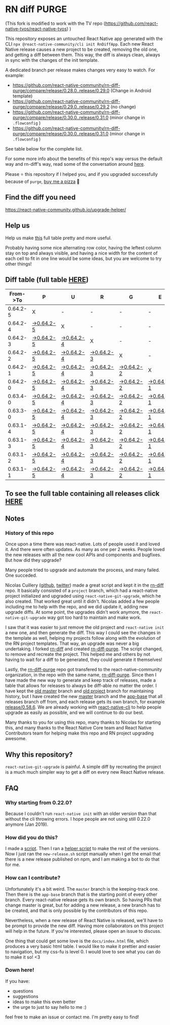 # RN diff PURGE

(This fork is modified to work with the TV repo (https://github.com/react-native-tvos/react-native-tvos) )

This repository exposes an untouched React Native app generated with the CLI
`npx @react-native-community/cli init RnDiffApp`. Each new React Native release causes a new project to be created, removing the old one, and getting a diff between them. This way, the diff is always clean, always in sync with the changes of the init template.

A dedicated branch per release makes changes very easy
to watch. For example:

* https://github.com/react-native-community/rn-diff-purge/compare/release/0.28.0..release/0.29.0
(Change in Android template)
* https://github.com/react-native-community/rn-diff-purge/compare/release/0.29.0..release/0.29.2
(no change)
* https://github.com/react-native-community/rn-diff-purge/compare/release/0.30.0..release/0.31.0
(minor change in `.flowconfig` )
* https://github.com/react-native-community/rn-diff-purge/compare/release/0.30.0..release/0.31.0
(minor change in `.flowconfig` )

See table below for the complete list.

For some more info about the benefits of this repo's way versus the default way and rn-diff's way, read some of the conversation around [here](https://github.com/react-native-community/discussions-and-proposals/issues/68#issuecomment-452227478).

Please :star: this repository if I helped you, and if you upgraded successfully because of `purge`, [buy me a pizza](https://www.buymeacoffee.com/pvinis) :pizza:

## Find the diff you need
https://react-native-community.github.io/upgrade-helper/

## Help us
Help us make [this](https://react-native-community.github.io/rn-diff-purge) full table pretty and more useful.

Probably having some nice alternating row color, having the leftest column stay on top and always visible, and having a nice width for the content of each cell to fit in one line would be some ideas, but you are welcome to try other things!

## Diff table (full table [HERE](https://react-native-community.github.io/rn-diff-purge/))

| From->To | P                                                                                                              | U                                                                                                              | R                                                                                                              | G                                                                                                              | E                                                                                                              |                                                                                                                | T                                                                                                              | I                                                                                                              | M                                                                                                              | E                                                                                                              | !                                                                                                              | !   |
| -------- | -------------------------------------------------------------------------------------------------------------- | -------------------------------------------------------------------------------------------------------------- | -------------------------------------------------------------------------------------------------------------- | -------------------------------------------------------------------------------------------------------------- | -------------------------------------------------------------------------------------------------------------- | -------------------------------------------------------------------------------------------------------------- | -------------------------------------------------------------------------------------------------------------- | -------------------------------------------------------------------------------------------------------------- | -------------------------------------------------------------------------------------------------------------- | -------------------------------------------------------------------------------------------------------------- | -------------------------------------------------------------------------------------------------------------- | --- |
| 0.64.2-5 | X                                                                                                              | -                                                                                                              | -                                                                                                              | -                                                                                                              | -                                                                                                              | -                                                                                                              | -                                                                                                              | -                                                                                                              | -                                                                                                              | -                                                                                                              | -                                                                                                              | -   |
| 0.64.2-4 | [->0.64.2-5](https://github.com/react-native-tvos/rn-diff-purge-tv/compare/release/0.64.2-4..release/0.64.2-5) | X                                                                                                              | -                                                                                                              | -                                                                                                              | -                                                                                                              | -                                                                                                              | -                                                                                                              | -                                                                                                              | -                                                                                                              | -                                                                                                              | -                                                                                                              | -   |
| 0.64.2-3 | [->0.64.2-5](https://github.com/react-native-tvos/rn-diff-purge-tv/compare/release/0.64.2-3..release/0.64.2-5) | [->0.64.2-4](https://github.com/react-native-tvos/rn-diff-purge-tv/compare/release/0.64.2-3..release/0.64.2-4) | X                                                                                                              | -                                                                                                              | -                                                                                                              | -                                                                                                              | -                                                                                                              | -                                                                                                              | -                                                                                                              | -                                                                                                              | -                                                                                                              | -   |
| 0.64.2-2 | [->0.64.2-5](https://github.com/react-native-tvos/rn-diff-purge-tv/compare/release/0.64.2-2..release/0.64.2-5) | [->0.64.2-4](https://github.com/react-native-tvos/rn-diff-purge-tv/compare/release/0.64.2-2..release/0.64.2-4) | [->0.64.2-3](https://github.com/react-native-tvos/rn-diff-purge-tv/compare/release/0.64.2-2..release/0.64.2-3) | X                                                                                                              | -                                                                                                              | -                                                                                                              | -                                                                                                              | -                                                                                                              | -                                                                                                              | -                                                                                                              | -                                                                                                              | -   |
| 0.64.2-1 | [->0.64.2-5](https://github.com/react-native-tvos/rn-diff-purge-tv/compare/release/0.64.2-1..release/0.64.2-5) | [->0.64.2-4](https://github.com/react-native-tvos/rn-diff-purge-tv/compare/release/0.64.2-1..release/0.64.2-4) | [->0.64.2-3](https://github.com/react-native-tvos/rn-diff-purge-tv/compare/release/0.64.2-1..release/0.64.2-3) | [->0.64.2-2](https://github.com/react-native-tvos/rn-diff-purge-tv/compare/release/0.64.2-1..release/0.64.2-2) | X                                                                                                              | -                                                                                                              | -                                                                                                              | -                                                                                                              | -                                                                                                              | -                                                                                                              | -                                                                                                              | -   |
| 0.64.2-0 | [->0.64.2-5](https://github.com/react-native-tvos/rn-diff-purge-tv/compare/release/0.64.2-0..release/0.64.2-5) | [->0.64.2-4](https://github.com/react-native-tvos/rn-diff-purge-tv/compare/release/0.64.2-0..release/0.64.2-4) | [->0.64.2-3](https://github.com/react-native-tvos/rn-diff-purge-tv/compare/release/0.64.2-0..release/0.64.2-3) | [->0.64.2-2](https://github.com/react-native-tvos/rn-diff-purge-tv/compare/release/0.64.2-0..release/0.64.2-2) | [->0.64.2-1](https://github.com/react-native-tvos/rn-diff-purge-tv/compare/release/0.64.2-0..release/0.64.2-1) | X                                                                                                              | -                                                                                                              | -                                                                                                              | -                                                                                                              | -                                                                                                              | -                                                                                                              | -   |
| 0.63.4-0 | [->0.64.2-5](https://github.com/react-native-tvos/rn-diff-purge-tv/compare/release/0.63.4-0..release/0.64.2-5) | [->0.64.2-4](https://github.com/react-native-tvos/rn-diff-purge-tv/compare/release/0.63.4-0..release/0.64.2-4) | [->0.64.2-3](https://github.com/react-native-tvos/rn-diff-purge-tv/compare/release/0.63.4-0..release/0.64.2-3) | [->0.64.2-2](https://github.com/react-native-tvos/rn-diff-purge-tv/compare/release/0.63.4-0..release/0.64.2-2) | [->0.64.2-1](https://github.com/react-native-tvos/rn-diff-purge-tv/compare/release/0.63.4-0..release/0.64.2-1) | [->0.64.2-0](https://github.com/react-native-tvos/rn-diff-purge-tv/compare/release/0.63.4-0..release/0.64.2-0) | X                                                                                                              | -                                                                                                              | -                                                                                                              | -                                                                                                              | -                                                                                                              | -   |
| 0.63.3-0 | [->0.64.2-5](https://github.com/react-native-tvos/rn-diff-purge-tv/compare/release/0.63.3-0..release/0.64.2-5) | [->0.64.2-4](https://github.com/react-native-tvos/rn-diff-purge-tv/compare/release/0.63.3-0..release/0.64.2-4) | [->0.64.2-3](https://github.com/react-native-tvos/rn-diff-purge-tv/compare/release/0.63.3-0..release/0.64.2-3) | [->0.64.2-2](https://github.com/react-native-tvos/rn-diff-purge-tv/compare/release/0.63.3-0..release/0.64.2-2) | [->0.64.2-1](https://github.com/react-native-tvos/rn-diff-purge-tv/compare/release/0.63.3-0..release/0.64.2-1) | [->0.64.2-0](https://github.com/react-native-tvos/rn-diff-purge-tv/compare/release/0.63.3-0..release/0.64.2-0) | [->0.63.4-0](https://github.com/react-native-tvos/rn-diff-purge-tv/compare/release/0.63.3-0..release/0.63.4-0) | X                                                                                                              | -                                                                                                              | -                                                                                                              | -                                                                                                              | -   |
| 0.63.1-4 | [->0.64.2-5](https://github.com/react-native-tvos/rn-diff-purge-tv/compare/release/0.63.1-4..release/0.64.2-5) | [->0.64.2-4](https://github.com/react-native-tvos/rn-diff-purge-tv/compare/release/0.63.1-4..release/0.64.2-4) | [->0.64.2-3](https://github.com/react-native-tvos/rn-diff-purge-tv/compare/release/0.63.1-4..release/0.64.2-3) | [->0.64.2-2](https://github.com/react-native-tvos/rn-diff-purge-tv/compare/release/0.63.1-4..release/0.64.2-2) | [->0.64.2-1](https://github.com/react-native-tvos/rn-diff-purge-tv/compare/release/0.63.1-4..release/0.64.2-1) | [->0.64.2-0](https://github.com/react-native-tvos/rn-diff-purge-tv/compare/release/0.63.1-4..release/0.64.2-0) | [->0.63.4-0](https://github.com/react-native-tvos/rn-diff-purge-tv/compare/release/0.63.1-4..release/0.63.4-0) | [->0.63.3-0](https://github.com/react-native-tvos/rn-diff-purge-tv/compare/release/0.63.1-4..release/0.63.3-0) | X                                                                                                              | -                                                                                                              | -                                                                                                              | -   |
| 0.63.1-3 | [->0.64.2-5](https://github.com/react-native-tvos/rn-diff-purge-tv/compare/release/0.63.1-3..release/0.64.2-5) | [->0.64.2-4](https://github.com/react-native-tvos/rn-diff-purge-tv/compare/release/0.63.1-3..release/0.64.2-4) | [->0.64.2-3](https://github.com/react-native-tvos/rn-diff-purge-tv/compare/release/0.63.1-3..release/0.64.2-3) | [->0.64.2-2](https://github.com/react-native-tvos/rn-diff-purge-tv/compare/release/0.63.1-3..release/0.64.2-2) | [->0.64.2-1](https://github.com/react-native-tvos/rn-diff-purge-tv/compare/release/0.63.1-3..release/0.64.2-1) | [->0.64.2-0](https://github.com/react-native-tvos/rn-diff-purge-tv/compare/release/0.63.1-3..release/0.64.2-0) | [->0.63.4-0](https://github.com/react-native-tvos/rn-diff-purge-tv/compare/release/0.63.1-3..release/0.63.4-0) | [->0.63.3-0](https://github.com/react-native-tvos/rn-diff-purge-tv/compare/release/0.63.1-3..release/0.63.3-0) | [->0.63.1-4](https://github.com/react-native-tvos/rn-diff-purge-tv/compare/release/0.63.1-3..release/0.63.1-4) | X                                                                                                              | -                                                                                                              | -   |
| 0.63.1-2 | [->0.64.2-5](https://github.com/react-native-tvos/rn-diff-purge-tv/compare/release/0.63.1-2..release/0.64.2-5) | [->0.64.2-4](https://github.com/react-native-tvos/rn-diff-purge-tv/compare/release/0.63.1-2..release/0.64.2-4) | [->0.64.2-3](https://github.com/react-native-tvos/rn-diff-purge-tv/compare/release/0.63.1-2..release/0.64.2-3) | [->0.64.2-2](https://github.com/react-native-tvos/rn-diff-purge-tv/compare/release/0.63.1-2..release/0.64.2-2) | [->0.64.2-1](https://github.com/react-native-tvos/rn-diff-purge-tv/compare/release/0.63.1-2..release/0.64.2-1) | [->0.64.2-0](https://github.com/react-native-tvos/rn-diff-purge-tv/compare/release/0.63.1-2..release/0.64.2-0) | [->0.63.4-0](https://github.com/react-native-tvos/rn-diff-purge-tv/compare/release/0.63.1-2..release/0.63.4-0) | [->0.63.3-0](https://github.com/react-native-tvos/rn-diff-purge-tv/compare/release/0.63.1-2..release/0.63.3-0) | [->0.63.1-4](https://github.com/react-native-tvos/rn-diff-purge-tv/compare/release/0.63.1-2..release/0.63.1-4) | [->0.63.1-3](https://github.com/react-native-tvos/rn-diff-purge-tv/compare/release/0.63.1-2..release/0.63.1-3) | X                                                                                                              | -   |
| 0.63.1-1 | [->0.64.2-5](https://github.com/react-native-tvos/rn-diff-purge-tv/compare/release/0.63.1-1..release/0.64.2-5) | [->0.64.2-4](https://github.com/react-native-tvos/rn-diff-purge-tv/compare/release/0.63.1-1..release/0.64.2-4) | [->0.64.2-3](https://github.com/react-native-tvos/rn-diff-purge-tv/compare/release/0.63.1-1..release/0.64.2-3) | [->0.64.2-2](https://github.com/react-native-tvos/rn-diff-purge-tv/compare/release/0.63.1-1..release/0.64.2-2) | [->0.64.2-1](https://github.com/react-native-tvos/rn-diff-purge-tv/compare/release/0.63.1-1..release/0.64.2-1) | [->0.64.2-0](https://github.com/react-native-tvos/rn-diff-purge-tv/compare/release/0.63.1-1..release/0.64.2-0) | [->0.63.4-0](https://github.com/react-native-tvos/rn-diff-purge-tv/compare/release/0.63.1-1..release/0.63.4-0) | [->0.63.3-0](https://github.com/react-native-tvos/rn-diff-purge-tv/compare/release/0.63.1-1..release/0.63.3-0) | [->0.63.1-4](https://github.com/react-native-tvos/rn-diff-purge-tv/compare/release/0.63.1-1..release/0.63.1-4) | [->0.63.1-3](https://github.com/react-native-tvos/rn-diff-purge-tv/compare/release/0.63.1-1..release/0.63.1-3) | [->0.63.1-2](https://github.com/react-native-tvos/rn-diff-purge-tv/compare/release/0.63.1-1..release/0.63.1-2) | X   |

## To see the full table containing all releases click [HERE](https://react-native-community.github.io/rn-diff-purge/)

## Notes

### History of this repo

Once upon a time there was react-native. Lots of people used it and loved it. And there were often updates. As many as one per 2 weeks. People loved the new releases with all the new cool APIs and components and bugfixes. But how did they upgrade?

Many people tried to upgrade and automate the process, and many failed. One succeded.

Nicolas Cuillery ([github](https://github.com/ncuillery), [twitter](https://twitter.com/ncuillery)) made a great script and kept it in the [rn-diff](https://github.com/ncuillery/rn-diff) repo. It basically consisted of a `project` branch, which had a react-native project initialized and upgraded using `react-native-git-upgrade`, which he also created. That worked great until it didn't. Nicolas added a few people including me to help with the repo, and we did update it, adding new upgrade diffs. At some point, the upgrades didn't work anymore, the `react-native-git-upgrade` way got too hard to maintain and make work.

I saw that it was easier to just remove the old project and `react-native init` a new one, and then generate the diff. This way I could see the changes in the template as well, helping my projects follow along with the evolution of the RN project templates. That way, an upgrade was never a big undertaking. I forked [rn-diff](https://github.com/ncuillery/rn-diff) and created [rn-diff-purge](https://github.com/react-native-community/rn-diff-purge). The script changed, to remove and recreate the project. This helped me and others by not having to wait for a diff to be generated, they could generate it themselves!

Lastly, the [rn-diff-purge](https://github.com/react-native-community/rn-diff-purge) repo got transfered to the react-native-community organization, in the repo with the same name, [rn-diff-purge](https://github.com/react-native-community/rn-diff-purge). Since then I have made the new way to generate and keep track of releases, made a table that allows for releases to always be diff-able no matter the order. I have kept the [old master](https://github.com/react-native-community/rn-diff-purge/tree/old/master) branch and [old project](https://github.com/react-native-community/rn-diff-purge/tree/old/project) branch for maintaining history, but I have created the new [master](https://github.com/react-native-community/rn-diff-purge/tree/master) branch and the [app-base](https://github.com/react-native-community/rn-diff-purge/tree/app-base) that all releases branch off from, and each release gets its own branch, for example [release/0.58.6](https://github.com/react-native-community/rn-diff-purge/tree/release/0.58.6). We are already working with [react-native-cli](https://github.com/react-native-community/react-native-cli) to help people upgrade as easily as possible, and we will continue to do our best.

Many thanks to you for using this repo, many thanks to Nicolas for starting this, and many thanks to the React Native Core team and React Native Contributors team for helping make this repo and RN project upgrading awesome.

## Why this repository?
`react-native-git-upgrade` is painful. A simple diff by recreating the project is a much much simpler way to get a diff on every new React Native release.

## FAQ

### Why starting from 0.22.0?

Because I couldn't run `react-native init` with an older version than that without the cli throwing errors. I hope people are not using still 0.22.0 anymore (Jan 2019).

### How did you do this?

I made a [script](https://github.com/react-native-community/rn-diff-purge/blob/master/new-release.sh). Then I ran a [helper script](https://github.com/react-native-community/rn-diff-purge/blob/master/new-release.sh) to make the rest of the versions.
Now I just ran the `new-release.sh` script manually when I get the email that there is a new release published on npm, and I am making a bot to do that for me.

### How can I contribute?

Unfortunately it's a bit weird. The `master` branch is the keeping-track one. Then there is the `app-base` branch that is the starting point of every other branch. Every react-native release gets its own branch. So having PRs that change master is great, but for adding a new release, a new branch has to be created, and that is only possible by the contributors of this repo.

Nevertheless, when a new release of React Native is released, we'll have to be prompt to provide
the new diff. Having more collaborators on this project will help in the future. If you're interested, please open an issue to discuss.

One thing that could get some love is the `docs/index.html` file, which produces a very basic html table. I would like to make it prettier and easier to navigation, but my css-fu is level 0. I would love to see what you can do to make it so! <3

### Down here!

If you have:
- questions
- suggestions
- ideas to make this even better
- the urge to just to say hello to me :)

feel free to make an issue or contact me. I'm pretty easy to find!
